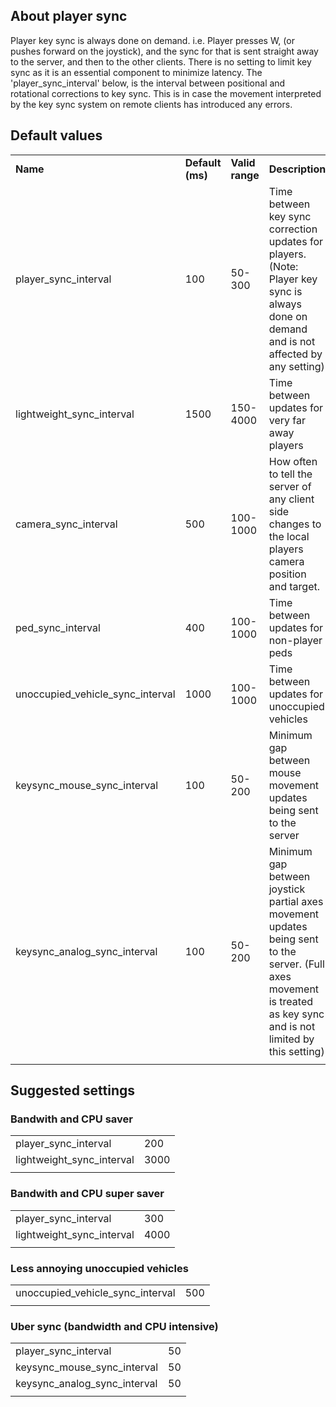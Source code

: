 About player sync
-----------------

Player key sync is always done on demand. i.e. Player presses W, (or pushes forward on the joystick), and the sync for that is sent straight away to the server, and then to the other clients. There is no setting to limit key sync as it is an essential component to minimize latency. The 'player\_sync\_interval' below, is the interval between positional and rotational corrections to key sync. This is in case the movement interpreted by the key sync system on remote clients has introduced any errors.

Default values
--------------

|                                     |                  |                 |                                                                                                                                                                     |
|-------------------------------------|------------------|-----------------|---------------------------------------------------------------------------------------------------------------------------------------------------------------------|
| **Name**                            | **Default (ms)** | **Valid range** | **Description**                                                                                                                                                     |
| player\_sync\_interval              | 100              | 50-300          | Time between key sync correction updates for players. (Note: Player key sync is always done on demand and is not affected by any setting)                           |
| lightweight\_sync\_interval         | 1500             | 150-4000        | Time between updates for very far away players                                                                                                                      |
| camera\_sync\_interval              | 500              | 100-1000        | How often to tell the server of any client side changes to the local players camera position and target.                                                            |
| ped\_sync\_interval                 | 400              | 100-1000        | Time between updates for non-player peds                                                                                                                            |
| unoccupied\_vehicle\_sync\_interval | 1000             | 100-1000        | Time between updates for unoccupied vehicles                                                                                                                        |
| keysync\_mouse\_sync\_interval      | 100              | 50-200          | Minimum gap between mouse movement updates being sent to the server                                                                                                 |
| keysync\_analog\_sync\_interval     | 100              | 50-200          | Minimum gap between joystick partial axes movement updates being sent to the server. (Full axes movement is treated as key sync and is not limited by this setting) |
||

Suggested settings
------------------

### Bandwith and CPU saver

|                             |      |
|-----------------------------|------|
| player\_sync\_interval      | 200  |
| lightweight\_sync\_interval | 3000 |
||

### Bandwith and CPU super saver

|                             |      |
|-----------------------------|------|
| player\_sync\_interval      | 300  |
| lightweight\_sync\_interval | 4000 |
||

### Less annoying unoccupied vehicles

|                                     |     |
|-------------------------------------|-----|
| unoccupied\_vehicle\_sync\_interval | 500 |
||

### Uber sync (bandwidth and CPU intensive)

|                                 |     |
|---------------------------------|-----|
| player\_sync\_interval          | 50  |
| keysync\_mouse\_sync\_interval  | 50  |
| keysync\_analog\_sync\_interval | 50  |
||

